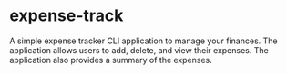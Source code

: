 # expense-track
A simple expense tracker CLI application to manage your finances. The application allows users to add, delete, and view their expenses. The application also provides a summary of the expenses.

